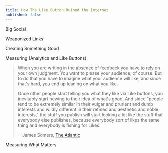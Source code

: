 ```yaml
---
title: How The Like Button Ruined the Internet
published: false
---
```


Big Social

Weaponized Links

Creating Something Good

Measuring (Analytics and Like Buttons)

<blockquote>
  <p>When you are writing in the absence of feedback you have to rely on your own judgment. You want to please your audience, of course. But to do that you have to imagine what your audience will like, and since that's hard, you end up leaning on what you like.</p>
  <p>Once other people start telling you what they like via Like buttons, you inevitably start hewing to their idea of what's good. And since "people tend to be extremely similar in their vulgar and prurient and dumb interests and wildly different in their refined and aesthetic and noble interests," the stuff you publish will start looking a lot like the stuff that everybody else publishes, because everybody sort of likes the same thing and everybody is fishing for Likes.</p>
  <p class="cite">—James Somers, <a href="https://www.theatlantic.com/technology/archive/2017/03/how-the-like-button-ruined-the-internet/519795/">The Atlantic</a></p>
</blockquote>

Measuring What Matters
